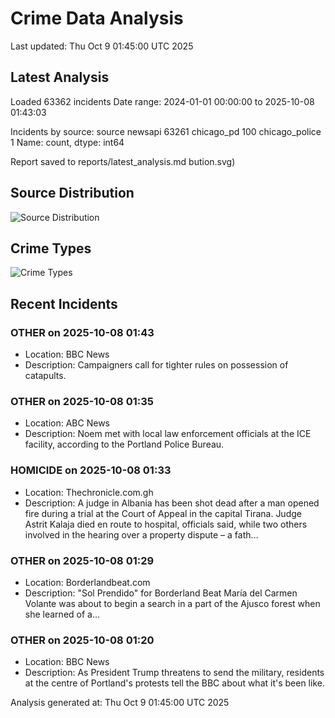 # Crime Data Analysis
Last updated: Thu Oct  9 01:45:00 UTC 2025

## Latest Analysis

Loaded 63362 incidents
Date range: 2024-01-01 00:00:00 to 2025-10-08 01:43:03

Incidents by source:
source
newsapi           63261
chicago_pd          100
chicago_police        1
Name: count, dtype: int64

Report saved to reports/latest_analysis.md
bution.svg)

## Source Distribution
![Source Distribution](images/source_distribution.svg)

## Crime Types
![Crime Types](images/crime_types.svg)

## Recent Incidents

### OTHER on 2025-10-08 01:43
- Location: BBC News
- Description: Campaigners call for tighter rules on possession of catapults.


### OTHER on 2025-10-08 01:35
- Location: ABC News
- Description: Noem met with local law enforcement officials at the ICE facility, according to the Portland Police Bureau.


### HOMICIDE on 2025-10-08 01:33
- Location: Thechronicle.com.gh
- Description: A judge in Albania has been shot dead after a man opened fire during a trial at the Court of Appeal in the capital Tirana. Judge Astrit Kalaja died en route to hospital, officials said, while two others involved in the hearing over a property dispute – a fath…


### OTHER on 2025-10-08 01:29
- Location: Borderlandbeat.com
- Description: "Sol Prendido" for Borderland Beat María del Carmen Volante was about to begin a search in a part of the Ajusco forest when she learned of a...


### OTHER on 2025-10-08 01:20
- Location: BBC News
- Description: As President Trump threatens to send the military, residents at the centre of Portland's protests tell the BBC about what it's been like.

Analysis generated at: Thu Oct  9 01:45:00 UTC 2025

